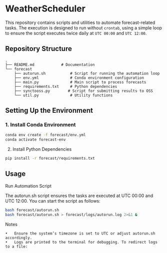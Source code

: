 # WeatherScheduler
This repository contains scripts and utilities to automate forecast-related tasks. The execution is designed to run without `crontab`, using a simple loop to ensure the script executes twice daily at `UTC 00:00` and `UTC 12:00`.

## Repository Structure
```text
.
├── README.md            # Documentation
└── forecast
    ├── autorun.sh           # Script for running the automation loop
    ├── env.yml              # Conda environment configuration
    ├── main.py              # Main script to process forecasts
    ├── requirements.txt     # Python dependencies
    ├── synctooss.py        # Script for submitting results to OSS
    └── util.py              # Utility functions
```
## Setting Up the Environment

### 1. Install Conda Environment
```bash
conda env create -f forecast/env.yml
conda activate forecast-env
```
2. Install Python Dependencies
```bash
pip install -r forecast/requirements.txt
```
## Usage

Run Automation Script

The autorun.sh script ensures the tasks are executed at UTC 00:00 and UTC 12:00. You can start the script as follows:
```bash
bash forecast/autorun.sh
bash forecast/autorun.sh > forecast/logs/autorun.log 2>&1 &
```

Notes

	•	Ensure the system’s timezone is set to UTC or adjust autorun.sh accordingly.
	•	Logs are printed to the terminal for debugging. To redirect logs to a file:

